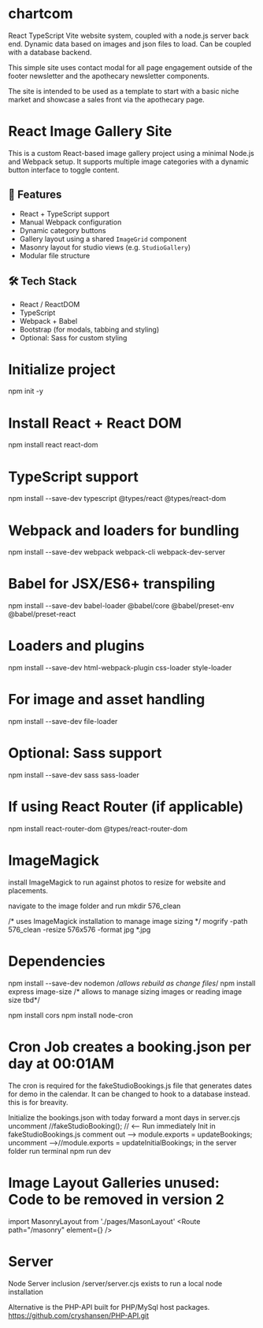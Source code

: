 # chartcom
React TypeScript  Vite website system, coupled with a node.js server back end. Dynamic data based on images and json files to load. Can be coupled with a database backend. 

This simple site uses contact modal for all page engagement outside of the footer newsletter and the apothecary newsletter components. 

The site is intended to be used as a template to start with a basic niche market and showcase a sales front via the apothecary page. 


# React Image Gallery Site

This is a custom React-based image gallery project using a minimal Node.js and Webpack setup. It supports multiple image categories with a dynamic button interface to toggle content.

## 🚀 Features

- React + TypeScript support
- Manual Webpack configuration
- Dynamic category buttons
- Gallery layout using a shared `ImageGrid` component
- Masonry layout for studio views (e.g. `StudioGallery`)
- Modular file structure

## 🛠 Tech Stack

- React / ReactDOM
- TypeScript
- Webpack + Babel
- Bootstrap (for modals, tabbing and styling)
- Optional: Sass for custom styling



# Initialize project
npm init -y

# Install React + React DOM
npm install react react-dom

# TypeScript support
npm install --save-dev typescript @types/react @types/react-dom

# Webpack and loaders for bundling
npm install --save-dev webpack webpack-cli webpack-dev-server

# Babel for JSX/ES6+ transpiling
npm install --save-dev babel-loader @babel/core @babel/preset-env @babel/preset-react

# Loaders and plugins
npm install --save-dev html-webpack-plugin css-loader style-loader

# For image and asset handling
npm install --save-dev file-loader

# Optional: Sass support
npm install --save-dev sass sass-loader

# If using React Router (if applicable)
npm install react-router-dom @types/react-router-dom


# ImageMagick 
install ImageMagick to run against photos to resize for website and placements.

navigate to the image folder and run
mkdir 576_clean

/* uses ImageMagick installation to manage image sizing */
mogrify -path 576_clean -resize 576x576 -format jpg *.jpg

# Dependencies


npm install --save-dev nodemon  /*allows rebuild as change files*/
npm install express image-size /* allows to manage sizing images or reading image size tbd*/

npm install cors
npm install node-cron

# Cron Job creates a booking.json per day at 00:01AM
The cron is required for the fakeStudioBookings.js file that generates dates for demo in the calendar. It can be changed to hook to a database instead. this is for breavity. 

Initialize the bookings.json with today forward a mont days 
in server.cjs uncomment //fakeStudioBooking(); // <-- Run immediately Init
in fakeStudioBookings.js 
comment out  -->  module.exports = updateBookings;
uncomment  -->//module.exports = updateInitialBookings; 
in the server folder run terminal npm run dev



# Image Layout Galleries unused: Code to be removed in version 2 

import MasonryLayout from './pages/MasonLayout'
<Route path="/masonry" element={<MasonryLayout />} />


# Server 
Node Server inclusion /server/server.cjs exists to run a local node installation

Alternative is the PHP-API built for PHP/MySql host packages. https://github.com/cryshansen/PHP-API.git 
